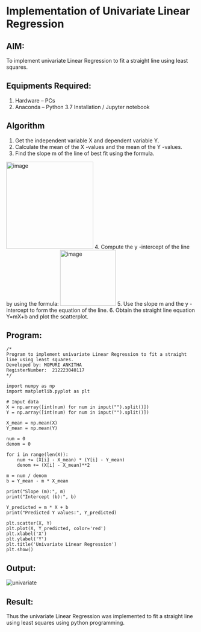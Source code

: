 # Implementation of Univariate Linear Regression
## AIM:
To implement univariate Linear Regression to fit a straight line using least squares.

## Equipments Required:
1. Hardware – PCs
2. Anaconda – Python 3.7 Installation / Jupyter notebook

## Algorithm
1. Get the independent variable X and dependent variable Y.
2. Calculate the mean of the X -values and the mean of the Y -values.
3. Find the slope m of the line of best fit using the formula. 
<img width="231" alt="image" src="https://user-images.githubusercontent.com/93026020/192078527-b3b5ee3e-992f-46c4-865b-3b7ce4ac54ad.png">
4. Compute the y -intercept of the line by using the formula:
<img width="148" alt="image" src="https://user-images.githubusercontent.com/93026020/192078545-79d70b90-7e9d-4b85-9f8b-9d7548a4c5a4.png">
5. Use the slope m and the y -intercept to form the equation of the line.
6. Obtain the straight line equation Y=mX+b and plot the scatterplot.

## Program:
```
/*
Program to implement univariate Linear Regression to fit a straight line using least squares.
Developed by: MOPURI ANKITHA
RegisterNumber:  212223040117
*/
```
```
import numpy as np
import matplotlib.pyplot as plt

# Input data
X = np.array([int(num) for num in input("").split()])
Y = np.array([int(num) for num in input("").split()])

X_mean = np.mean(X)
Y_mean = np.mean(Y)

num = 0
denom = 0

for i in range(len(X)):
    num += (X[i] - X_mean) * (Y[i] - Y_mean)
    denom += (X[i] - X_mean)**2

m = num / denom
b = Y_mean - m * X_mean

print("Slope (m):", m)
print("Intercept (b):", b)

Y_predicted = m * X + b
print("Predicted Y values:", Y_predicted)

plt.scatter(X, Y)
plt.plot(X, Y_predicted, color='red')
plt.xlabel('X')
plt.ylabel('Y')
plt.title('Univariate Linear Regression')
plt.show()
```

## Output:
![univariate](https://github.com/user-attachments/assets/ae2f418b-9194-4725-9988-824eea2b7ada)





## Result:
Thus the univariate Linear Regression was implemented to fit a straight line using least squares using python programming.
